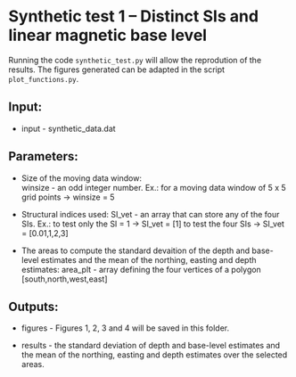 # Synthetic test 1 – Distinct SIs and linear magnetic base level

Running the code `synthetic_test.py` will allow the reprodution of the results.
The figures generated can be adapted in the script `plot_functions.py`.

## Input:

- input - synthetic_data.dat

## Parameters:

- Size of the moving data window:    
    winsize - an odd integer number. 
              Ex.: for a moving data window of 5 x 5 grid points -> winsize = 5
                                  
- Structural indices used:
    SI_vet - an array that can store any of the four SIs.
             Ex.: to test only the SI = 1 -> SI_vet = [1]
                  to test the four SIs -> SI_vet = [0.01,1,2,3]

- The areas to compute the standard devaition of the depth and base-level estimates and the mean of the northing, easting and depth estimates:
    area_plt  - array defining the four vertices of a polygon 
                [south,north,west,east]

## Outputs:

- figures - Figures 1, 2, 3 and 4 will be saved
		in this folder. 
    
- results - the standard deviation of depth and base-level estimates and the mean of the northing, easting and depth estimates over the selected areas.
